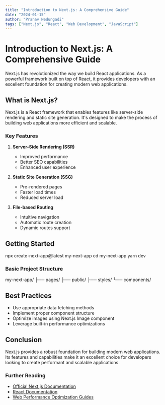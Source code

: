 ```yaml
---
title: "Introduction to Next.js: A Comprehensive Guide"
date: "2024-01-15"
author: "Pranav Nedungadi"
tags: ["Next.js", "React", "Web Development", "JavaScript"]
---
```


# Introduction to Next.js: A Comprehensive Guide

Next.js has revolutionized the way we build React applications. As a powerful framework built on top of React, it provides developers with an excellent foundation for creating modern web applications.

## What is Next.js?

Next.js is a React framework that enables features like server-side rendering and static site generation. It's designed to make the process of building web applications more efficient and scalable.

### Key Features

1. **Server-Side Rendering (SSR)**
   - Improved performance
   - Better SEO capabilities
   - Enhanced user experience

2. **Static Site Generation (SSG)**
   - Pre-rendered pages
   - Faster load times
   - Reduced server load

3. **File-based Routing**
   - Intuitive navigation
   - Automatic route creation
   - Dynamic routes support

## Getting Started


npx create-next-app@latest my-next-app
cd my-next-app
yarn dev


### Basic Project Structure


my-next-app/
  ├── pages/
  ├── public/
  ├── styles/
  └── components/


## Best Practices

- Use appropriate data fetching methods
- Implement proper component structure
- Optimize images using Next.js Image component
- Leverage built-in performance optimizations

## Conclusion

Next.js provides a robust foundation for building modern web applications. Its features and capabilities make it an excellent choice for developers looking to create performant and scalable applications.

### Further Reading

- [Official Next.js Documentation](https://nextjs.org/docs)
- [React Documentation](https://react.dev)
- [Web Performance Optimization Guides](https://web.dev/learn/performance)